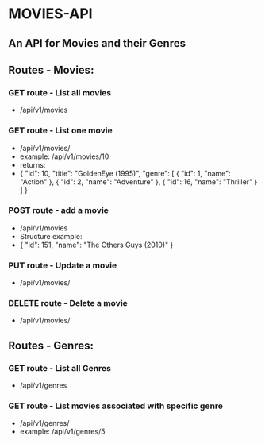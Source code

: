 # MOVIES-API

## An API for Movies and their Genres

## Routes - Movies:

### GET route - List all movies

* /api/v1/movies

### GET route - List one movie

* /api/v1/movies/<movie id>
* example: /api/v1/movies/10
* returns:
* {
  "id": 10,
  "title": "GoldenEye (1995)",
  "genre": [
  {
  "id": 1,
  "name": "Action"
  },
  {
  "id": 2,
  "name": "Adventure"
  },
  {
  "id": 16,
  "name": "Thriller"
  }
  ]
  }

### POST route - add a movie

* /api/v1/movies
* Structure example:
* {
  "id": 151,
  "name": "The Others Guys (2010)"
  }

### PUT route - Update a movie

* /api/v1/movies/<movie id>

### DELETE route - Delete a movie

* /api/v1/movies/<movie id>

## Routes - Genres:

### GET route - List all Genres

* /api/v1/genres

### GET route - List movies associated with specific genre

* /api/v1/genres/<genre id>
* example: /api/v1/genres/5
